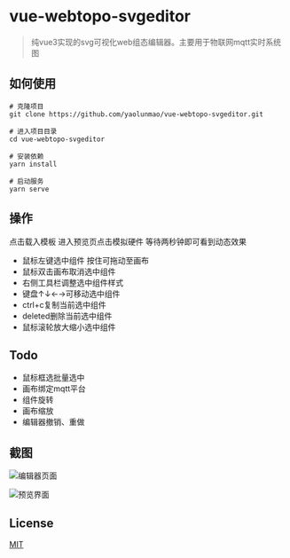 # vue-webtopo-svgeditor

> 纯vue3实现的svg可视化web组态编辑器。主要用于物联网mqtt实时系统图


## 如何使用

```
# 克隆项目
git clone https://github.com/yaolunmao/vue-webtopo-svgeditor.git

# 进入项目目录
cd vue-webtopo-svgeditor

# 安装依赖
yarn install

# 启动服务
yarn serve

```

## 操作

点击载入模板  进入预览页点击模拟硬件 等待两秒钟即可看到动态效果

- 鼠标左键选中组件 按住可拖动至画布
- 鼠标双击画布取消选中组件
- 右侧工具栏调整选中组件样式
- 键盘↑↓←→可移动选中组件
- ctrl+c复制当前选中组件
- deleted删除当前选中组件
- 鼠标滚轮放大缩小选中组件

## Todo

- 鼠标框选批量选中
- 画布绑定mqtt平台
- 组件旋转
- 画布缩放
- 编辑器撤销、重做

## 截图

![编辑器页面](https://p.130014.xyz/2021/03/19/svgedit.png)

![预览界面](https://p.130014.xyz/2021/03/21/svgview.png)

## License

[MIT](http://opensource.org/licenses/MIT)
